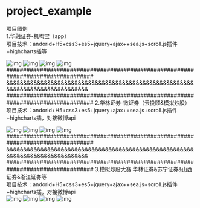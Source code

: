 # project_example
项目图例   <br/>
1.华融证券-机构宝（app）    <br/>
项目技术：andorid+H5+css3+es5+jquery+ajax++sea.js+scroll.js插件+highcharts插等  <br/>

![img](https://github.com/AntonySufer/project_example/blob/master/githubImg/2.jpg)
![img](https://github.com/AntonySufer/project_example/blob/master/githubImg/4.png)
![img](https://github.com/AntonySufer/project_example/blob/master/githubImg/6.png)
![img](https://github.com/AntonySufer/project_example/blob/master/githubImg/7.png)   
##################################################################################
&&&&&&&&&&&&&&&&&&&&&&&&&&&&&&&&&&&&&&&&&&&&&&&&&&&&&&&&&&&&&&&&&&&&&&&&&&&&&&&<br/>
##################################################################################
2.华林证券-微证券（云投顾&模拟炒股）  <br/>
项目技术：andorid+H5+css3+es5+jquery+ajax++sea.js+scroll.js插件+highcharts插，对接微博api    <br/>

![img](https://github.com/AntonySufer/project_example/blob/master/githubImg/hualin/1.png)
![img](https://github.com/AntonySufer/project_example/blob/master/githubImg/hualin/2.png)
![img](https://github.com/AntonySufer/project_example/blob/master/githubImg/hualin/3.png)
![img](https://github.com/AntonySufer/project_example/blob/master/githubImg/hualin/4.png)
##################################################################################
&&&&&&&&&&&&&&&&&&&&&&&&&&&&&&&&&&&&&&&&&&&&&&&&&&&&&&&&&&&&&&&&&&&&&&&&&&&&&&&<br/>
##################################################################################
3.模拟炒股大赛 华林证券&苏宁证券&山西证券&浙江证券等<br/>
项目技术：andorid+H5+css3+es5+jquery+ajax++sea.js+scroll.js插件+highcharts插，对接微博api<br/>
![img](https://github.com/AntonySufer/project_example/blob/master/githubImg/chaogu/1.png)
![img](https://github.com/AntonySufer/project_example/blob/master/githubImg/chaogu/2.png)
![img](https://github.com/AntonySufer/project_example/blob/master/githubImg/chaogu/3.png)
![img](https://github.com/AntonySufer/project_example/blob/master/githubImg/chaogu/4.png)
